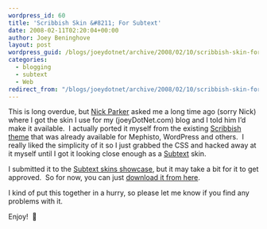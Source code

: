 ```yaml
---
wordpress_id: 60
title: 'Scribbish Skin &#8211; For Subtext'
date: 2008-02-11T02:20:04+00:00
author: Joey Beninghove
layout: post
wordpress_guid: /blogs/joeydotnet/archive/2008/02/10/scribbish-skin-for-subtext.aspx
categories:
  - blogging
  - subtext
  - Web
redirect_from: "/blogs/joeydotnet/archive/2008/02/10/scribbish-skin-for-subtext.aspx/"
---
```

This is long overdue, but [Nick Parker](http://developernotes.com/) asked me a long time ago (sorry Nick) where I got the skin I use for my (joeyDotNet.com) blog and I told him I&#8217;d make it available.&nbsp; I actually ported it myself from the existing [Scribbish theme](http://quotedprintable.com/pages/scribbish) that was already available for Mephisto, WordPress and others.&nbsp; I really liked the simplicity of it so I just grabbed the CSS and hacked away at it myself until I got it looking close enough as a [Subtext](http://subtextproject.com/) skin.

I submitted it to the [Subtext skins showcase](http://subtextskins.com/), but it may take a bit for it to get approved.&nbsp; So for now, you can just [download it from here](http://joeydotnet.com/blogattachments/scribbish.zip).

I kind of put this together in a hurry, so please let me know if you find any problems with it.

Enjoy!&nbsp; 🙂